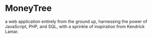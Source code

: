 # MoneyTree
 a web application entirely from the ground up, harnessing the power of JavaScript, PHP, and SQL, with a sprinkle of inspiration from Kendrick Lamar.
